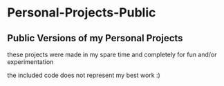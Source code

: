 # Personal-Projects-Public
## Public Versions of my Personal Projects
these projects were made in my spare time and completely for fun and/or experimentation

the included code does not represent my best work :)
